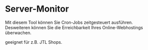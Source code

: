 # Server-Monitor
Mit diesem Tool können Sie Cron-Jobs zeitgesteuert ausführen. Desweiteren können Sie die Erreichbarkeit Ihres Online-Webhostings überwachen.

geeignet für z.B. JTL Shops.
